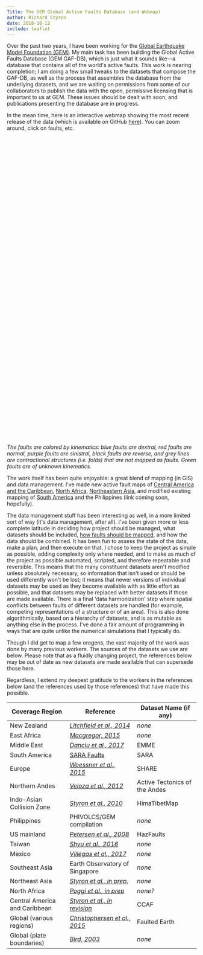 ```yaml
---
Title: The GEM Global Active Faults Database (and Webmap)
author: Richard Styron
date: 2018-10-12
include: leaflet
---
```


Over the past two years, I have been working for the [Global Earthquake Model 
Foundation (GEM)](globalquakemodel.org). My main task has been building the 
Global Active Faults Database (GEM GAF-DB), which is just what it sounds like—a 
database that contains all of the world's active faults. This work is nearing 
completion; I am doing a few small tweaks to the datasets that compose the 
GAF-DB, as well as the process that assembles the database from the underlying 
datasets, and we are waiting on permissions from some of our collaborators to 
publish the data with the open, permissive licensing that is important to us at 
GEM. These issues should be dealt with soon, and publications presenting the 
database are in progress.


In the mean time, here is an interactive webmap showing the most recent release 
of the data (which is available on GitHub 
[here](https://github.com/GEMScienceTools/gem-global-active-faults/)). You can 
zoom around, click on faults, etc.


<div id="mapid" style="width: 1000px; height: 800px;"></div>

<script>
        var map = L.map("mapid").setView([31.1, 83.3], 4);
        
        map.createPane("labels");
        map.getPane("labels").style.zIndex = 650;
        map.getPane("labels").style.pointerEvents = "none";

        // basemap stuff

        var basemaps = {
            GMRT: L.tileLayer.wms("https://www.gmrt.org/services/mapserver/wms_merc?request=GetCapabilities&service=WMS&version=1.3.0", {
              layers: 'topo',
              attribution: '©GRMT'
            }),
            
            
            OpenMapSurfer_Roads : L.tileLayer('https://korona.geog.uni-heidelberg.de/tiles/roads/x={x}&y={y}&z={z}', {
            	maxZoom: 20,
            	attribution: 'Imagery from <a href="http://giscience.uni-hd.de/">GIScience Research Group @ University of Heidelberg</a> &mdash; Map data &copy; <a href="http://www.openstreetmap.org/copyright">OpenStreetMap</a>'
            }),
        };

        var human_basemaps = {
            "CartoDB OSM": L.tileLayer("http://{s}.basemaps.cartocdn.com/light_nolabels/{z}/{x}/{y}.png", {
                attribution: '©OpenStreetMap, ©CartoDB',
                opacity: 0.7
            }),

            cartoLabels: L.tileLayer("http://{s}.basemaps.cartocdn.com/light_only_labels/{z}/{x}/{y}.png", {
                attribution: '©OpenStreetMap, ©CartoDB',
                pane: "labels"
            })
        };


        // ISC-GEM Catalog
        var iscGemGjUrl = "https://gist.githubusercontent.com/cossatot/3904da668425cdd8534b7e287d0e1b04/raw/efcf80c6a32fc9b8f7aa3e129ae8c643d1536ac3/ISC-GEM_compact_6+.geojson"
        var eqRenderer = L.canvas({padding: 0.5});




        // faults
        var faultColors = {
            "Normal": "red",
            "Sinistral-Normal": "#b936ff",
            "Normal-Sinistral": "red",
            "Reverse": "black",
            "Anticline": "grey",
            "Sinistral-Reverse": "#b936ff",
            "Blind Thrust": "black",
            "Sinistral": "#b936ff",
            "Reverse-Sinistral": "black",
            "Dextral-Reverse": "blue",
            "Dextral": "blue",
            "Dextral-Normal": "blue",
            "Thrust": "black",
            "Dextral Normal": "blue",
            "Sinistral Normal": "#b936ff",
            "Strike-Slip": "yellow",
            "Reverse strike-slip": "black",
            "Thrust strike-slip": "black",
            "Sinistral-reverse": "#b936ff",
            "Strike-slip": "yellow",
            "Strike-slip thrust": "yellow",
            "Strike-slip reverse": "yellow",
            "Dextral-reverse": "blue",
            "Syncline": "grey",
            "Strike-Slip-Normal": "yellow",
            "Normal-Dextral": "red",
            "Reverse-Dextral": "black",
            "Strike-Slip-Reverse": "yellow",
            "Strike Slip": "yellow",
            "Reverse-Strike-Slip": "black",
            "Subduction Thrust": "black",
            "": "green"
        };

        var gafUrl = "https://raw.githubusercontent.com/GEMScienceTools/gem-global-active-faults/master/geojson/gem_active_faults_harmonized.geojson";

        // util functions
        function loadJSON(json_url, callback) {
            var xobj = new XMLHttpRequest();
                xobj.overrideMimeType("application/json");
            xobj.open('GET', json_url, true);
            xobj.onreadystatechange = function () {
                if (xobj.readyState == 4 && xobj.status == "200") {
                    callback(xobj.responseText);
                }
            };
            xobj.send(null);
        }



        loadJSON(gafUrl, function(response) {
            var gafJSON = JSON.parse(response);
            var faults = L.geoJSON(gafJSON, {
                style: function(feature) {
                    if (feature.properties.slip_type != null){
                        return {"color": faultColors[feature.properties.slip_type]};
                    } else {
                        return {"color": "green"};
                    }
                },
                onEachFeature: function(feature, layer) {
                    var attrs = [];
                    for(key in feature.properties) {
                        if (feature.properties[key] != null){
                            attrs.push(key + ": " + feature.properties[key]);
                        }
                    }
                    layer.bindPopup(attrs.join("<br />"))
                }

            })
            .addTo(map);
            
        });


        const iscJson = fetch(iscGemGjUrl);

        iscJson
            .then(iscData => iscData.json())
            .then(data => {
                var eqLayer = L.geoJSON(data, {
                    pointToLayer: function(feature, latlng) {
                        return L.circleMarker(latlng, {
                            renderer: eqRenderer,
                            radius: eqSize(feature.properties.mw),
                            color: feature.properties.color
                        });
                    },
                    
                    onEachFeature: function(feature, layer) {
                    var attrs = [];
                    
                    attrs.push("Event ID: "+feature.properties.eventid);
                    attrs.push("Mw: "+feature.properties.mw);
                    attrs.push("Depth: "+feature.properties.depth+" km");
                    attrs.push("Date: "+feature.properties.date);

                    layer.bindPopup(attrs.join("<br />"))
                    }
                })
                var eq_overlays
                //.addTo(map);
                var eq_overlay = {'Earthquakes (ISC-GEM v.4)': eqLayer}
                var overlays = {"CartoDB OSM": human_basemaps["CartoDB OSM"]}
                L.control.layers(basemaps, 
                                 //human_basemaps.cartoLabels, 
                                 eq_overlay)
                    .addTo(map);
                basemaps.GMRT.addTo(map);
                human_basemaps.cartoLabels.addTo(map);
            })
            .catch(err => console.log(err));


        function eqSize(mw){
            return  0.01 * mw ** 4;
        }


</script>

*The faults are colored by kinematics: blue faults are dextral, red faults are
normal, purple faults are sinistral, black faults are reverse, and grey lines
are contractional structures (i.e. folds) that are not mapped as faults. Green
faults are of unknown kinematics.*


The work itself has been quite enjoyable: a great blend of mapping (in GIS) and
data management. I've made new active fault maps of [Central America and the
Caribbean][ccara], [North Africa][naf], [Northeastern Asia][nea], and modified
existing mapping of [South America][sam] and the Philippines (link coming soon,
hopefully). 

The data management stuff has been interesting as well, in a more limited sort
of way (it's data management, after all). I've been given more or less complete
latitude in deciding how project should be managed, what datasets should be
included, [how faults should be mapped][mapstyle], and how the data should be
combined. It has been fun to assess the state of the data, make a plan, and then
execute on that. I chose to keep the project as simple as possible, adding
complexity only where needed, and to make as much of the project as possible
automated, scripted, and therefore repeatable and reversible. This means that
the many constituent datasets aren't modified unless absolutely necessary, so
information that isn't used or should be used differently won't be lost; it
means that newer versions of individual datasets may be used as they become
available with as little effort as possible, and that datasets may be replaced
with better datasets if those are made available. There is a final 'data
harmonization' step where spatial conflicts between faults of different
datasets are handled (for example, competing representations of a structure or
of an area). This is also done algorithmically, based on a hierarchy of
datasets, and is as mutable as anything else in the process. I've done a fair
amount of programming in ways that are quite unlike the numerical simulations
that I typically do.

Though I did get to map a few orogens, the vast majority of the work was done by
many previous workers. The sources of the datasets we use are below. Please note
that as a fluidly changing project, the references below may be out of date as
new datasets are made available that can supersede those here.

Regardless, I extend my deepest gratitude to the workers in the references below
(and the references used by those references) that have made this possible.


Coverage Region |  Reference  |  Dataset Name (if any)
----------------|-------------|-----------------------
New Zealand     | [*Litchfield et al., 2014*][l14] | *none*
East Africa     | [*Macgregor, 2015*][m15]  | *none*
Middle East     | [*Danciu et al., 2017*][d17] | EMME
South America   | [SARA Faults][sam]     | SARA
Europe          | [*Woessner et al., 2015*][w15] | SHARE
Northern Andes  | [*Veloza et al., 2012*][v12] | Active Tectonics of the Andes
Indo-Asian Collision Zone | [*Styron et al., 2010*][s10] | HimaTibetMap
Philippines     | PHIVOLCS/GEM compilation | *none*
US mainland     | [*Petersen et al., 2008*][p08] | HazFaults
Taiwan          | [*Shyu et al., 2016*][s16] | *none*
Mexico          | [*Villegas et al., 2017*][v17] | *none*
Southeast Asia  | Earth Observatory of Singapore | *none*
Northeast Asia  | [*Styron et al., in prep.*][nea] | *none*
North Africa    | [*Poggi et al., in prep*][naf]  | *none?*
Central America and Caribbean | [*Styron et al., in revision*][ccara] | CCAF
Global (various regions) | [*Christophersen et al., 2015*][c15] | Faulted Earth
Global (plate boundaries) | [*Bird, 2003*][b03] | *none*



[l14]: https://www.tandfonline.com/doi/full/10.1080/00288306.2013.854256
[m15]: https://www.sciencedirect.com/science/article/pii/S1464343X14003240
[d17]: https://doi.org/10.1007/s10518-017-0096-8
[w15]: https://doi.org/10.1007/s10518-015-9795-1
[v12]: http://www.geosociety.org/gsatoday/archive/22/10/abstract/i1052-5173-22-10-4.htm
[s10]: http://geosphere.gsapubs.org/content/7/2/582.short
[p08]: https://pubs.er.usgs.gov/publication/ofr20081128
[s16]: http://tao.cgu.org.tw/index.php/articles/archive/geophysics/item/1376-tao
[v17]: http://dx.doi.org/10.22201/igg.terradigitalis.2017.1.3.50
[c15]: https://link.springer.com/article/10.1007/s11069-015-1831-6
[b03]: https://rmets.onlinelibrary.wiley.com/doi/abs/10.1029/2001GC000252


[ccara]: {filename}../2017/carib_central_am_map.md
[naf]: https://github.com/GEMScienceTools/n_africa_active_faults
[nea]: https://github.com/GEMScienceTools/ne-asia-active-faults
[sam]: https://github.com/GEMScienceTools/SARA-Active-Faults
[mapstyle]: {filename}../2018/mapping-active-faults-for-databases.md
